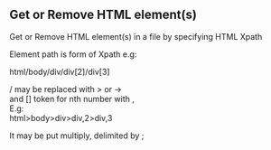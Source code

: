 ## Get or Remove HTML element(s)

Get or Remove HTML element(s) in a file by specifying HTML Xpath    

Element path is form of Xpath e.g:

html/body/div/div[2]/div[3]

/ may be replaced with > or ->   
and [] token for nth number with ,    
E.g:   
  html>body>div>div,2>div,3    

It may be put multiply, delimited by ;
